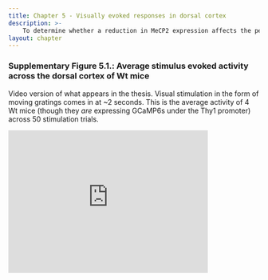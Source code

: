```yaml
---
title: Chapter 5 - Visually evoked responses in dorsal cortex
description: >-
    To determine whether a reduction in MeCP2 expression affects the perception of visual stimuli, chapter 5 uses mesoscale calcium imaging to compare visually evoked responses across the dorsal cortices of Wt and Mecp2+/- female mice. Supplementary material comprises of example videos of calcium responses to visual stimulation.
layout: chapter
---
```


### Supplementary Figure 5.1.: Average stimulus evoked activity across the dorsal cortex of Wt mice

Video version of what appears in the thesis. Visual stimulation in the form of moving gratings comes in at ~2 seconds. This is the average activity of 4 Wt mice (though they _are_ expressing GCaMP6s under the Thy1 promoter) across 50 stimulation trials.

<iframe id="kaltura_player" src="https://cdnapisec.kaltura.com/p/2010292/sp/201029200/embedIframeJs/uiconf_id/32599141/partner_id/2010292?iframeembed=true&playerId=kaltura_player&entry_id=1_jt5scdcc&flashvars[streamerType]=auto&amp;flashvars[localizationCode]=en&amp;flashvars[sideBarContainer.plugin]=true&amp;flashvars[sideBarContainer.position]=left&amp;flashvars[sideBarContainer.clickToClose]=true&amp;flashvars[chapters.plugin]=true&amp;flashvars[chapters.layout]=vertical&amp;flashvars[chapters.thumbnailRotator]=false&amp;flashvars[streamSelector.plugin]=true&amp;flashvars[EmbedPlayer.SpinnerTarget]=videoHolder&amp;flashvars[dualScreen.plugin]=true&amp;flashvars[Kaltura.addCrossoriginToIframe]=true&amp;&wid=1_mq0v5ope" width="400" height="285" allowfullscreen webkitallowfullscreen mozAllowFullScreen allow="autoplay *; fullscreen *; encrypted-media *" sandbox="allow-downloads allow-forms allow-same-origin allow-scripts allow-top-navigation allow-pointer-lock allow-popups allow-modals allow-orientation-lock allow-popups-to-escape-sandbox allow-presentation allow-top-navigation-by-user-activation" frameborder="0" title="processed vstim example.mov"></iframe>
